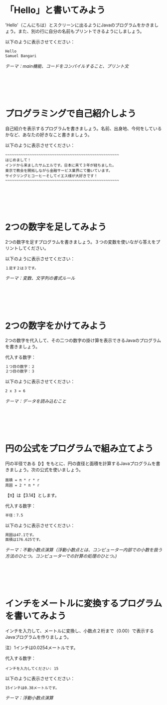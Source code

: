 # 「Hello」と書いてみよう

'Hello'（こんにちは）とスクリーンに出るようにJavaのプログラムをかきましょう。また、別の行に自分の名前もプリントできるようにしましょう。

以下のように表示させてください：

```bash
Hello
Samuel Bangari
```

_テーマ：main機能、コードをコンパイルすること、プリント文_

<br/><br/>
<br/><br/>

# プログラミングで自己紹介しよう

自己紹介を表示するプログラムを書きましょう。名前、出身地、今何をしているかなど、あなたの好きなこと書きましょう。

以下のように表示させてください：

```
~~~~~~~~~~~~~~~~~~~~~~~~~~~~~~~~~~~~~~~~~~~~~~~~~~~
はじめまして！
インドから来ましたサムエルです。日本に来て３年が経ちました。
東京で教会を開拓しながら金融サービス業界にて働いています。
サイクリングとコーヒーそしてイエス様が大好きです！
~~~~~~~~~~~~~~~~~~~~~~~~~~~~~~~~~~~~~~~~~~~~~~~~~~~
```

<br/><br/>
<br/><br/>

# 2つの数字を足してみよう

2つの数字を足すプログラムを書きましょう。３つの変数を使いながら答えをプリントしてください。

以下のように表示させてください：

```bash
１足す２は３です。
```

_テーマ：変数、文字列の書式ルール_

<br/><br/>
<br/><br/>

# 2つの数字をかけてみよう

2つの数字を代入して、その二つの数字の掛け算を表示できるJavaのプログラムを書きましょう。

代入する数字：

```bash
１つ目の数字：２
２つ目の数字：３
```

以下のように表示させてください：

```bash
2 x 3 = 6
```

_テーマ：データを読み込むこと_

<br/><br/>
<br/><br/>

# 円の公式をプログラムで組み立てよう

円の半径である【r】をもとに、円の直径と面積を計算するJavaプログラムを書きましょう。次の公式を使いましょう。

```
面積 = π * r * r
周囲 = 2 * π * r
```

【π】は【3.14】とします。

代入する数字：

```bash
半径：7.5
```

以下のように表示させてください：

```bash
周囲は47.1です。
面積は176.625です。
```

_テーマ：不動小数点演算（浮動小数点とは、コンピューター内部での小数を扱う方法のひとつ。コンピューターでの計算の処理のひとつ。)_

<br/><br/>
<br/><br/>

# インチをメートルに変換するプログラムを書いてみよう

インチを入力して、メートルに変換し、小数点２桁まで（0.00）で表示するJavaプログラムを作りましょう。

注）1インチは0.0254メートルです。

代入する数字：

```
インチを入力してください: 15
```

以下のように表示させてください：

```bash
15インチは0.38メートルです。
```

_テーマ：浮動小数点演算_

<br/><br/>
<br/><br/>
